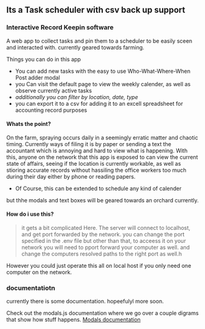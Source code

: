 ## Its a Task scheduler with csv back up support

### Interactive Record Keepin software 

A web app to collect tasks and pin them to a scheduler to be easily sceen and interacted with. currently geared towards farming.

Things you can do in this app
+ You can add new tasks with the easy to use Who-What-Where-When Post adder modal
+ you Can visit the default page to view the weekly calender, as well as observe currently active tasks
+ *additionally you can filter by location, date, type*
+ you can export it to a csv for adding it to an excell spreadsheet for accounting record purposes


#### Whats the point?

On the farm, spraying occurs daily in a seemingly erratic matter and chaotic timing. 
Currently ways of filing it is by paper or sending a text the accountant which is annoying and 
hard to view what is happening. With this, anyone on the network that this app is exposed to can 
view the current state of affairs, seeing if the location is currently workable, as well as stioring accurate records
without hassiling the office workers too much during their day either by phone or reading papers.

- Of Course, this can be extended to schedule any kind of calender

but thhe modals and text boxes will be geared towards an orchard currently.


#### How do i use this?

> it gets a bit complicated Here. The server will connect to localhost, and get port forwarded by the network. you can change 
> the port specified in the .env file but other than that, to acceess it on your network you will need to pport forward your computer as well. and change the computers resolved paths to the right port as well.h

However you could just operate this all on local host if you only need one computer on the network.


### documentatiotn

currently there is some documentation. hopeefulyl more soon.


Check out the modals.js documentation where we go over a couple digrams that show how stuff happens.
[Modals documentation](https://github.com/sleek-turtle/task-filer-interactive/blob/master/public/scripts/readme.md)
